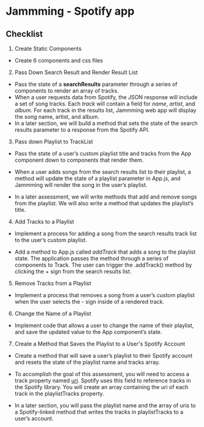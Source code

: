 # Jammming - Spotify app

## Checklist

1. Create Static Components
   
- Create 6 components and css files

2. Pass Down Search Result and Render Result List

- Pass the state of a **searchResults** parameter through a series of components to render an array of tracks.
- When a user requests data from Spotify, the JSON response will include a set of song tracks. Each *track* will contain a field for *name*, *artist*, and *album*. For each track in the results list, Jammming web app will display the song name, artist, and album.
- In a later section, we will build a method that sets the state of the search results parameter to a response from the Spotify API.

3. Pass down Playlist to TrackList

- Pass the state of a user’s custom playlist title and tracks from the App component down to components that render them.

- When a user adds songs from the search results list to their playlist, a method will update the state of a playlist parameter in App.js, and Jammming will render the song in the user’s playlist.

- In a later assessment, we will write methods that add and remove songs from the playlist. We will also write a method that updates the playlist’s title.

4. Add Tracks to a Playlist
   
- Implement a process for adding a song from the search results track list to the user’s custom playlist.

- Add a method to App.js called *addTrack* that adds a song to the playlist state. The application passes the method through a series of components to Track. The user can trigger the .addTrack() method by clicking the + sign from the search results list.

5. Remove Tracks from a Playlist

- Implement a process that removes a song from a user’s custom playlist when the user selects the - sign inside of a rendered track. 

6. Change the Name of a Playlist
   
- Implement code that allows a user to change the name of their playlist, and save the updated value to the App component’s state.

7. Create a Method that Saves the Playlist to a User's Spotify  Account

- Create a method that will save a user’s playlist to their Spotify account and resets the state of the playlist name and tracks array.

- To accomplish the goal of this assessment, you will need to access a track property named [uri](https://developer.spotify.com/documentation/web-api/). Spotify uses this field to reference tracks in the Spotify library. You will create an array containing the uri of each track in the playlistTracks property.

- In a later section, you will pass the playlist name and the array of uris to a Spotify-linked method that writes the tracks in playlistTracks to a user’s account.